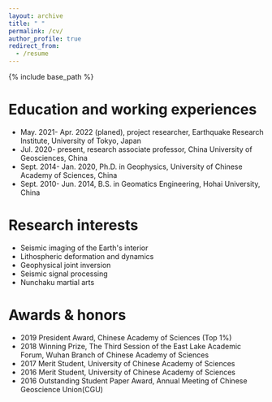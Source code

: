 ```yaml
---
layout: archive
title: " "
permalink: /cv/
author_profile: true
redirect_from:
  - /resume
---
```


{% include base_path %}




Education and working experiences
=
* May. 2021- Apr. 2022 (planed), project researcher, Earthquake Research Institute, University of Tokyo, Japan
* Jul.  2020- present, research associate professor, China University of Geosciences, China 
* Sept. 2014- Jan. 2020, Ph.D. in Geophysics, University of Chinese Academy of Sciences, China
* Sept. 2010- Jun. 2014, B.S. in Geomatics Engineering, Hohai University, China


Research interests
=
* Seismic imaging of the Earth's interior
* Lithospheric deformation and dynamics
* Geophysical joint inversion
* Seismic signal processing
* Nunchaku martial arts

Awards & honors 
=
* 2019  President Award, Chinese Academy of Sciences (Top 1%)
* 2018  Winning Prize, The Third Session of the East Lake Academic Forum, Wuhan Branch of Chinese Academy of Sciences
* 2017  Merit Student, University of Chinese Academy of Sciences
* 2016  Merit Student, University of Chinese Academy of Sciences
* 2016  Outstanding Student Paper Award, Annual Meeting of Chinese Geoscience Union(CGU)




  

